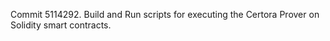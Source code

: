 Commit 5114292.                    Build and Run scripts for executing the Certora Prover on Solidity smart contracts.